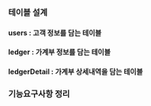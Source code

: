 ### 테이블 설계 
#### users : 고객 정보를 담는 테이블 
#### ledger : 가계부 정보를 담는 테이블
#### ledgerDetail : 가계부 상세내역을 담는 테이블

### 기능요구사항 정리

